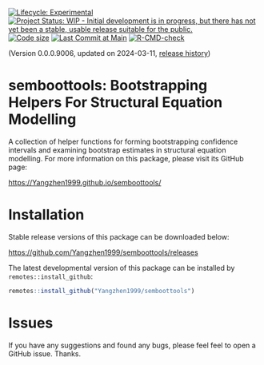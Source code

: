 <!-- badges: start -->
[![Lifecycle: Experimental](https://img.shields.io/badge/lifecycle-experimental-orange.svg)](https://lifecycle.r-lib.org/articles/stages.html#experimental)
[![Project Status: WIP - Initial development is in progress, but there has not yet been a stable, usable release suitable for the public.](https://www.repostatus.org/badges/latest/wip.svg)](https://www.repostatus.org/#wip)
[![Code size](https://img.shields.io/github/languages/code-size/Yangzhen1999/semboottools.svg)](https://github.com/Yangzhen1999/semboottools)
[![Last Commit at Main](https://img.shields.io/github/last-commit/Yangzhen1999/semboottools.svg)](https://github.com/Yangzhen1999/semboottools/commits/main)
[![R-CMD-check](https://github.com/Yangzhen1999/semboottools/actions/workflows/R-CMD-check.yaml/badge.svg)](https://github.com/Yangzhen1999/semboottools/actions/workflows/R-CMD-check.yaml)
<!-- badges: end -->

(Version 0.0.0.9006, updated on 2024-03-11, [release history](https://Yangzhen1999.github.io/semboottools/news/index.html))

# semboottools: Bootstrapping Helpers For Structural Equation Modelling

A collection of helper functions for
forming bootstrapping confidence
intervals and examining bootstrap
estimates in structural equation
modelling. For more information on this
package, please visit its GitHub page:

https://Yangzhen1999.github.io/semboottools/

# Installation

Stable release versions of this package
can be downloaded below:

https://github.com/Yangzhen1999/semboottools/releases

The latest developmental version of this
package can be installed by `remotes::install_github`:

```r
remotes::install_github("Yangzhen1999/semboottools")
```

# Issues

If you have any suggestions and found any
bugs, please feel feel to open a GitHub
issue. Thanks.
